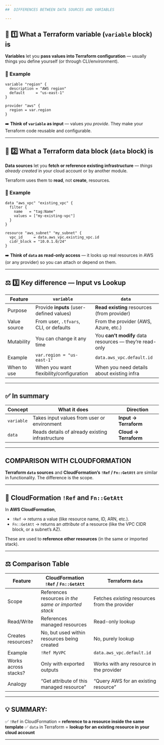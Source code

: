```yaml
---
##  DIFFERENCES BETWEEN DATA SOURCES AND VARIABLES

---
```


## 🧩 1️⃣ What a **Terraform variable** (`variable` block) is

**Variables** let you **pass values into Terraform configuration** — usually things you define yourself (or through CLI/environment).

### 🔹 Example

```hcl
variable "region" {
  description = "AWS region"
  default     = "us-east-1"
}

provider "aws" {
  region = var.region
}
```

➡️ **Think of `variable` as input** — values *you provide*.
They make your Terraform code reusable and configurable.

---

## 🧩 2️⃣ What a **Terraform data block** (`data` block) is

**Data sources** let you **fetch or reference existing infrastructure** — *things already created* in your cloud account or by another module.

Terraform uses them to **read**, not **create**, resources.

### 🔹 Example

```hcl
data "aws_vpc" "existing_vpc" {
  filter {
    name   = "tag:Name"
    values = ["my-existing-vpc"]
  }
}

resource "aws_subnet" "my_subnet" {
  vpc_id     = data.aws_vpc.existing_vpc.id
  cidr_block = "10.0.1.0/24"
}
```

➡️ **Think of `data` as read-only access** — it looks up real resources in AWS (or any provider) so you can attach or depend on them.

---

## ⚖️ 3️⃣ **Key difference — Input vs Lookup**

| Feature      | `variable`                               | `data`                                                  |
| ------------ | ---------------------------------------- | ------------------------------------------------------- |
| Purpose      | Provide **inputs** (user-defined values) | **Read existing** resources (from provider)             |
| Value source | From user, `.tfvars`, CLI, or defaults   | From the provider (AWS, Azure, etc.)                    |
| Mutability   | You can change it any time               | You **can’t modify** data resources — they’re read-only |
| Example      | `var.region = "us-east-1"`               | `data.aws_vpc.default.id`                               |
| When to use  | When you want flexibility/configuration  | When you need details about existing infra              |

---

## ✅ **In summary**

| Concept    | What it does                                     | Direction             |
| ---------- | ------------------------------------------------ | --------------------- |
| `variable` | Takes input values from user or environment      | **Input → Terraform** |
| `data`     | Reads details of already existing infrastructure | **Cloud → Terraform** |

---
## COMPARISON WITH CLOUDFORMATION

**Terraform `data` sources** and **CloudFormation’s `!Ref` / `Fn::GetAtt`** are similar in functionality. The difference is the scope.


---

## 🧩 **CloudFormation `!Ref` and `Fn::GetAtt`**

In **AWS CloudFormation**,

* `!Ref` → returns a value (like resource name, ID, ARN, etc.).
* `Fn::GetAtt` → returns an *attribute* of a resource (like the VPC CIDR block, or a subnet’s AZ).

These are used to **reference other resources** (in the same or imported stack).


---

## ⚖️ **Comparison Table**

| Feature              | CloudFormation `!Ref` / `Fn::GetAtt`                 | Terraform `data`                               |
| -------------------- | ---------------------------------------------------- | ---------------------------------------------- |
| Scope                | References resources *in the same or imported stack* | Fetches *existing* resources from the provider |
| Read/Write           | References managed resources                         | Read-only lookup                               |
| Creates resources?   | No, but used within resources being created          | No, purely lookup                              |
| Example              | `!Ref MyVPC`                                         | `data.aws_vpc.default.id`                      |
| Works across stacks? | Only with exported outputs                           | Works with any resource in the provider        |
| Analogy              | “Get attribute of this managed resource”             | “Query AWS for an existing resource”           |

---

## 💡 SUMMARY:

✅ `!Ref` in CloudFormation = **reference to a resource inside the same template**
✅ `data` in Terraform = **lookup for an existing resource in your cloud account**

---

